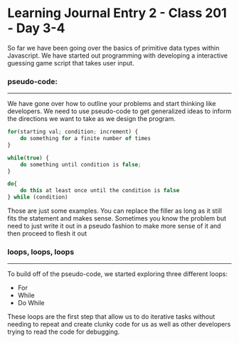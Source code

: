 # Learning Journal Entry 2 - Class 201 - Day 3-4

So far we have been going over the basics of primitive data types within Javascript. We have started out programming with developing a interactive guessing game script that takes user input.

### pseudo-code:
***

We have gone over how to outline your problems and start thinking like developers. We need to use pseudo-code to get generalized ideas to inform the directions we want to take as we design the program.

```javascript
for(starting val; condition; increment) {
    do something for a finite number of times
}

while(true) {
    do something until condition is false;
}

do{ 
    do this at least once until the condition is false
} while (condition)
```
Those are just some examples. You can replace the filler as long as it still fits the statement and makes sense. Sometimes you know the problem but need to just write it out in a pseudo fashion to make more sense of it and then proceed to flesh it out

### loops, loops, loops
***

To build off of the pseudo-code, we started exploring three different loops:

* For
* While
* Do While

These loops are the first step that allow us to do iterative tasks without needing to repeat and create clunky code for us as well as other developers trying to read the code for debugging.